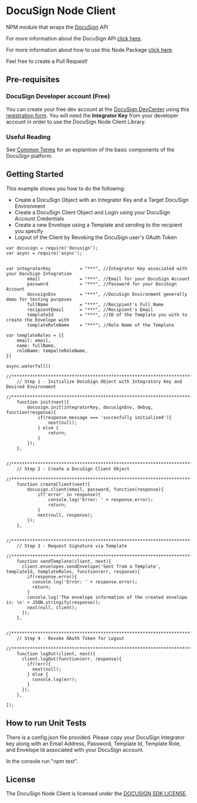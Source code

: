 DocuSign Node Client
===========

NPM module that wraps the <a href="https://www.docusign.com">DocuSign</a> API

For more information about the DocuSign API <a href="https://www.docusign.com/developer-center">click here</a>.

For more information about how to use this Node Package <a href="https://github.com/docusign/DocuSign-Node-Client/wiki">click here</a>.

Feel free to create a Pull Request! 

Pre-requisites
----------

### DocuSign Developer account (Free)

You can create your free dev account at the [DocuSign DevCenter](https://www.docusign.com/developer-center) using this [registration form](https://www.docusign.com/developer-center/get-started). You will need the **Integrator Key** from your developer account in order to use the DocuSign Node Client Library.

### Useful Reading

See [Common Terms](https://www.docusign.com/developer-center/explore/common-terms) for an explantion of the basic components of the DocuSign platform.

Getting Started
----------

This example shows you how to do the following:
- Create a DocuSign Object with an Integrator Key and a Target DocuSign Environment
- Create a DocuSign Client Object and Login using your DocuSign Account Credentials
- Create a new Envelope using a Template and sending to the recipient you specify
- Logout of the Client by Revoking the DocuSign user's OAuth Token

```
var docusign = require('docusign');
var async = require('async');


var integratorKey 		    = "***", //Integrator Key associated with your DocuSign Integration
		email 		        = "***", //Email for your DocuSign Account
		password	        = "***", //Password for your DocuSign Account
		docusignEnv		    = "***", //DocuSign Environment generally demo for testing purposes
		fullName		    = "***", //Recipient's Full Name
		recipientEmail		= "***", //Recipient's Email
		templateId		    = "***", //ID of the Template you with to create the Envelope with
		templateRoleName	= "***"; //Role Name of the Template

var templateRoles = [{
	email: email,
	name: fullName,
	roleName: tempalteRoleName,
}]

async.waterfall([
    //**********************************************************************************
    // Step 1 - Initialize DocuSign Object with Integratory Key and Desired Environment
    //**********************************************************************************
	function init(next){
		docusign.init(integratorKey, docusignEnv, debug, function(response){
			if(response.message === 'succesfully initialized'){
				next(null);
			} else {
				return;
			}
		});
	},

    //**********************************************************************************
    // Step 2 - Create a DocuSign Client Object
    //**********************************************************************************
	function createClient(next){
		docusign.client(email, password, function(response){
			if('error' in response){
				console.log('Error: ' + response.error);
				return;
			}
			next(null, response);
		});
	},

    //**********************************************************************************
    // Step 3 - Request Signature via Template
    //**********************************************************************************
	function sendTemplate(client, next){
      client.envelopes.sendEnvelope('Sent from a Template', templateId, templateRoles, function(err, response){
        if(response.error){
      	  console.log('Error: ' + response.error);
      	  return;
        }
        console.log('The envelope information of the created envelope is: \n' + JSON.stringify(response));
        next(null, client);
      });
    },

    //**********************************************************************************
    // Step 4 - Revoke OAuth Token for Logout
    //**********************************************************************************
    function logOut(client, next){
      client.logOut(function(err, response){
        if(!err){
      	  next(null);	
        } else {
      	  console.log(err);
        }
      });
    },

]);
```

How to run Unit Tests
-----------

There is a config.json file provided. Please copy your DocuSign Integrator key along with an Email Address, Password, Template Id, Template Role, and Envelope Id associated with your DocuSign account.

In the console run "npm test".


License
----------

The DocuSign Node Client is licensed under the [DOCUSIGN SDK LICENSE](LICENSE).
